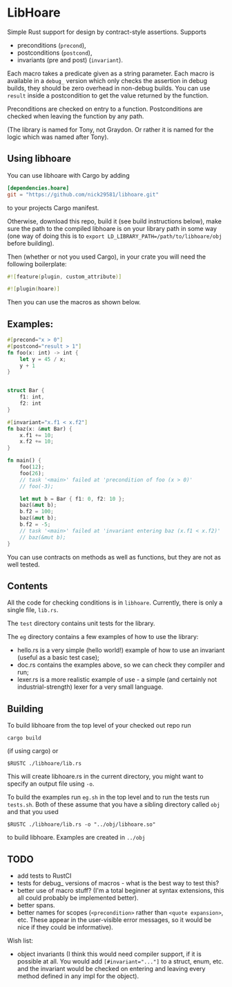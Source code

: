 # LibHoare

Simple Rust support for design by contract-style assertions. Supports
* preconditions (`precond`),
* postconditions (`postcond`),
* invariants (pre and post)  (`invariant`).

Each macro takes a predicate given as a string parameter. Each macro is
available in a `debug_` version which only checks the assertion in debug builds,
they should be zero overhead in non-debug builds. You can use `result` inside a
postcondition to get the value returned by the function.

Preconditions are checked on entry to a function. Postconditions are checked when
leaving the function by any path.

(The library is named for Tony, not Graydon. Or rather it is named for the logic
which was named after Tony).


## Using libhoare

You can use libhoare with Cargo by adding 

```toml
[dependencies.hoare]
git = "https://github.com/nick29581/libhoare.git"
```

to your projects Cargo manifest.

Otherwise, download this repo, build it (see build instructions below), make
sure the path to the compiled libhoare is on your library path in some way (one
way of doing this is to `export LD_LIBRARY_PATH=/path/to/libhoare/obj` before
building).

Then (whether or not you used Cargo), in your crate you will need the following
boilerplate:

```rust
#![feature(plugin, custom_attribute)]

#![plugin(hoare)]
```

Then you can use the macros as shown below.


## Examples:

```rust
#[precond="x > 0"]
#[postcond="result > 1"]
fn foo(x: int) -> int {
    let y = 45 / x;
    y + 1
}


struct Bar {
    f1: int,
    f2: int
}

#[invariant="x.f1 < x.f2"]
fn baz(x: &mut Bar) {
    x.f1 += 10;
    x.f2 += 10;
}

fn main() {
    foo(12);
    foo(26);
    // task '<main>' failed at 'precondition of foo (x > 0)'
    // foo(-3);

    let mut b = Bar { f1: 0, f2: 10 };
    baz(&mut b);
    b.f2 = 100;
    baz(&mut b);
    b.f2 = -5;
    // task '<main>' failed at 'invariant entering baz (x.f1 < x.f2)'
    // baz(&mut b);
}
```

You can use contracts on methods as well as functions, but they are not as well
tested.


## Contents

All the code for checking conditions is in `libhoare`. Currently, there is only
a single file, `lib.rs`.

The `test` directory contains unit tests for the library.

The `eg` directory contains a few examples of how to use the library:

 * hello.rs is a very simple (hello world!) example of how to use an invariant
(useful as a basic test case);
 * doc.rs contains the examples above, so we can check they compiler and run;
 * lexer.rs is a more realistic example of use - a simple (and certainly not
industrial-strength) lexer for a very small language.


## Building

To build libhoare from the top level of your checked out repo run

```
cargo build
```

(if using cargo) or

```
$RUSTC ./libhoare/lib.rs
```

This will create libhoare.rs in the current directory, you might want to specify
an output file using `-o`.

To build the examples run `eg.sh` in the top level and to run the tests run `tests.sh`.
Both of these assume that you have a sibling directory called `obj` and that you
used

```
$RUSTC ./libhoare/lib.rs -o "../obj/libhoare.so"
```

to build libhoare. Examples are created in `../obj`


## TODO

* add tests to RustCI
* tests for debug_ versions of macros - what is the best way to test this?
* better use of macro stuff? (I'm a total beginner at syntax extensions, this all
could probably be implemented better).
* better spans.
* better names for scopes (`<precondition>` rather than `<quote expansion>`, etc.
These appear in the user-visible error messages, so it would be nice if they could
be informative).

Wish list:

* object invariants (I think this would need compiler support, if it is possible
at all. You would add `[#invariant="..."]` to a struct, enum, etc. and the
invariant would be checked on entering and leaving every method defined in any
impl for the object).
